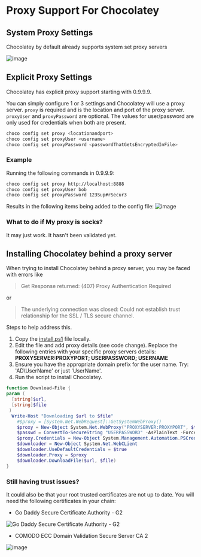 # Proxy Support For Chocolatey

## System Proxy Settings
Chocolatey by default already supports system set proxy servers 

![image](https://cloud.githubusercontent.com/assets/63502/10038284/454be026-6189-11e5-8f83-e29d1705995c.png)

## Explicit Proxy Settings
Chocolatey has explicit proxy support starting with 0.9.9.9.

You can simply configure 1 or 3 settings and Chocolatey will use a proxy server. `proxy` is required and is the location and port of the proxy server. `proxyUser` and `proxyPassword` are optional. The values for user/password are only used for credentials when both are present.

~~~sh
choco config set proxy <locationandport>
choco config set proxyUser <username>
choco config set proxyPassword <passwordThatGetsEncryptedInFile>
~~~~

### Example

Running the following commands in 0.9.9.9:
~~~sh
choco config set proxy http://localhost:8888
choco config set proxyUser bob
choco config set proxyPassword 123Sup#rSecur3
~~~

Results in the following items being added to the config file:
![image](https://cloud.githubusercontent.com/assets/63502/10038348/4205507c-618a-11e5-911b-122eb960bc53.png)

### What to do if My proxy is socks?

It may just work. It hasn't been validated yet.

## Installing Chocolatey behind a proxy server

When trying to install Chocolatey behind a proxy server, you may be faced with errors like

> Get Response returned: (407) Proxy Authentication Required

or 

> The underlying connection was closed: Could not establish trust relationship for the SSL / TLS secure channel.

Steps to help address this.

1. Copy the [install.ps1](https://chocolatey.org/install.ps1) file locally.
2. Edit the file and add proxy details (see code change). Replace the following entries with your specific proxy servers details: **PROXYSERVER:PROXYPORT; USERPASSWORD; USERNAME**
3. Ensure you have the appropriate domain prefix for the user name. Try: 'AD\UserName' or just 'UserName'.
4. Run the script to install Chocolatey.

```PowerShell
function Download-File {
param (
  [string]$url,
  [string]$file
 )
  Write-Host "Downloading $url to $file"
    #$proxy = [System.Net.WebRequest]::GetSystemWebProxy()
    $proxy = New-Object System.Net.WebProxy("PROXYSERVER:PROXYPORT", $true)
    $passwd = ConvertTo-SecureString "USERPASSWORD" -AsPlainText -Force; ## Website credentials
    $proxy.Credentials = New-Object System.Management.Automation.PSCredential ("USERNAME", $passwd);
    $downloader = New-Object System.Net.WebCLient
    $downloader.UseDefaultCredentials = $true
    $downloader.Proxy = $proxy
    $downloader.DownloadFile($url, $file)
}
```

### Still having trust issues? 

It could also be that your root trusted certificates are not up to date. You will need the following certificates in your chain:

* Go Daddy Secure Certificate Authority - G2

![Go Daddy Secure Certificate Authority - G2](https://cloud.githubusercontent.com/assets/63502/13706493/ea4d0aac-e76a-11e5-913e-590dfe775fc1.png)

* COMODO ECC Domain Validation Secure Server CA 2

![image](https://cloud.githubusercontent.com/assets/63502/13706546/1a1d237a-e76b-11e5-9263-e586cef5f744.png)

